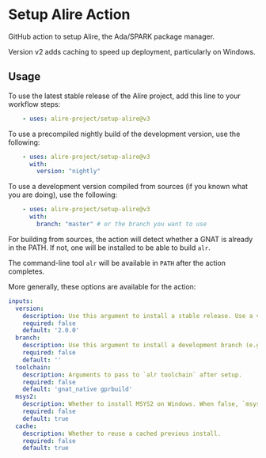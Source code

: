# Setup Alire Action

GitHub action to setup Alire, the Ada/SPARK package manager.

Version v2 adds caching to speed up deployment, particularly on Windows.

## Usage

To use the latest stable release of the Alire project, add this line to your workflow steps:
```yaml
    - uses: alire-project/setup-alire@v3
```

To use a precompiled nightly build of the development version, use the following:
```yaml
    - uses: alire-project/setup-alire@v3
      with:
        version: "nightly"
```

To use a development version compiled from sources (if you known what
you are doing), use the following:
```yaml
    - uses: alire-project/setup-alire@v3
      with:
        branch: "master" # or the branch you want to use
```

For building from sources, the action will detect whether a GNAT is already in
the PATH. If not, one will be installed to be able to build `alr`.

The command-line tool `alr` will be available in `PATH` after the action
completes.

More generally, these options are available for the action:

```yaml
inputs:
  version:
    description: Use this argument to install a stable release. Use a version number without v prefix, e.g., 1.0.1, 1.1.0. This argument will be ignored if a branch argument is supplied. Defaults to the latest stable release.
    required: false
    default: '2.0.0'
  branch:
    description: Use this argument to install a development branch (e.g., master). Using this option will require a preexisting compiler in the workflow environment.
    required: false
    default: ''
  toolchain:
    description: Arguments to pass to `alr toolchain` after setup.
    required: false
    default: 'gnat_native gprbuild'
  msys2:
    description: Whether to install MSYS2 on Windows. When false, `msys2.do_not_install` will be set to true in alire's settings.
    required: false
    default: true
  cache:
    description: Whether to reuse a cached previous install.
    required: false
    default: true
```